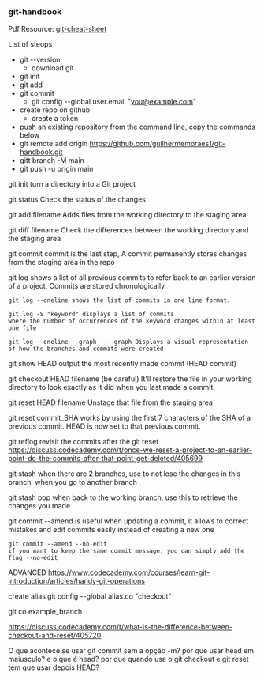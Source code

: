 ### git-handbook

Pdf Resource: [git-cheat-sheet](https://education.github.com/git-cheat-sheet-education.pdf)

List of steops

- git --version
	- download git
- git init
- git add
- git commit
	- git config --global user.email "you@example.com"
- create repo on github
	- create a token
- push an existing repository from the command line, copy the commands below
- git remote add origin https://github.com/guilhermemoraes1/git-handbook.git
- gitt branch -M main
- git push -u origin main


git init
turn a directory into a Git project

git status
Check the status of the changes

git add filename
Adds files from the working directory to the staging area

git diff filename
Check the differences between the working directory and the staging area

git commit
commit is the last step, A commit permanently stores changes from the staging area in the repo

git log
shows a list of all previous commits to refer back to an earlier version of a project, Commits are stored chronologically

	git log --oneline shows the list of commits in one line format.

	git log -S "keyword" displays a list of commits 
	where the number of occurrences of the keyword changes within at least one file

	git log --oneline --graph - --graph Displays a visual representation 
	of how the branches and commits were created

git show HEAD
output the most recently made commit (HEAD commit)

git checkout HEAD filename
(be careful)
It'll restore the file in your working directory to look exactly as it did when you last made a commit.

git reset HEAD filename
Unstage that file from the staging area

git reset commit_SHA
works by using the first 7 characters of the SHA of a previous commit.
HEAD is now set to that previous commit.

git reflog
revisit the commits after the git reset
https://discuss.codecademy.com/t/once-we-reset-a-project-to-an-earlier-point-do-the-commits-after-that-point-get-deleted/405699

git stash
when there are 2 branches, use to not lose the changes in this branch, when you go to another branch

git stash pop
when back to the working branch, use this to retrieve the changes you made 

git commit --amend
is useful when updating a commit, it allows to correct mistakes and edit commits easily instead of creating a new one

	git commit --amend --no-edit
	if you want to keep the same commit message, you can simply add the flag --no-edit

ADVANCED
https://www.codecademy.com/courses/learn-git-introduction/articles/handy-git-operations

create alias
git config --global alias.co "checkout"

git co example_branch


https://discuss.codecademy.com/t/what-is-the-difference-between-checkout-and-reset/405720


O que acontece se usar git commit sem a opção -m?
por que usar head em maiusculo?
e o que é head?
por que quando usa o git checkout e git reset tem que usar depois HEAD?
